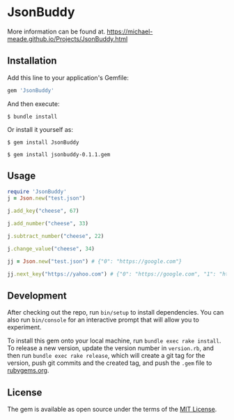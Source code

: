 # JsonBuddy

More information can be found at. 
https://michael-meade.github.io/Projects/JsonBuddy.html



## Installation

Add this line to your application's Gemfile:

```ruby
gem 'JsonBuddy'
```

And then execute:

    $ bundle install

Or install it yourself as:

    $ gem install JsonBuddy

    $ gem install jsonbuddy-0.1.1.gem

## Usage

```ruby
require 'JsonBuddy'
j = Json.new("test.json")

j.add_key("cheese", 67)

j.add_number("cheese", 33)

j.subtract_number("cheese", 22)

j.change_value("cheese", 34)

jj = Json.new("test.json") # {"0": "https://google.com"}

jj.next_key("https://yahoo.com") # {"0": "https://google.com", "1": "https://yahoo.com"}
```

## Development

After checking out the repo, run `bin/setup` to install dependencies. You can also run `bin/console` for an interactive prompt that will allow you to experiment.

To install this gem onto your local machine, run `bundle exec rake install`. To release a new version, update the version number in `version.rb`, and then run `bundle exec rake release`, which will create a git tag for the version, push git commits and the created tag, and push the `.gem` file to [rubygems.org](https://rubygems.org).

## License

The gem is available as open source under the terms of the [MIT License](https://opensource.org/licenses/MIT).
